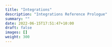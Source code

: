 ```yaml
---
title: "Integrations"
description: "Integrations Reference Prologue"
summary: ""
date: 2022-06-15T17:51:47+10:00
draft: false
images: []
weight: 300
---
```

